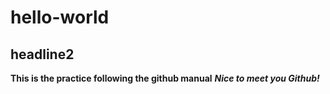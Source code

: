 # hello-world
## headline2
**This is the practice following the github manual**
***Nice to meet you Github!***
